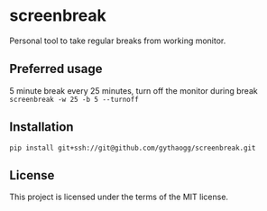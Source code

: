 # screenbreak

Personal tool to take regular breaks from working monitor.

## Preferred usage

5 minute break every 25 minutes, turn off the monitor during break
`screenbreak -w 25 -b 5 --turnoff`

## Installation

`pip install git+ssh://git@github.com/gythaogg/screenbreak.git`

## License

This project is licensed under the terms of the MIT license.
